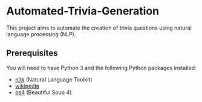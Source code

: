 # Automated-Trivia-Generation
This project aims to automate the creation of trivia questions using natural language processing (NLP).

## Prerequisites
You will need to have Python 3 and the following Python packages installed:
* [nltk](https://www.nltk.org/) (Natural Language Toolkit)
* [wikipedia](https://github.com/goldsmith/Wikipedia)
* [bs4](https://www.crummy.com/software/BeautifulSoup/) (Beautiful Soup 4)
